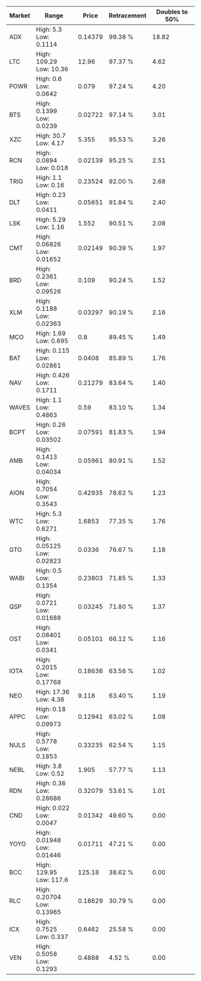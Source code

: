 | Market | Range | Price| Retracement | Doubles to 50% |
| --- | --- | --- | --- | --- |
| ADX | High: 5.3<br />Low: 0.1114 | 0.14379 | 99.38 % | 18.82 |
| LTC | High: 109.29<br />Low: 10.36 | 12.96 | 97.37 % | 4.62 |
| POWR | High: 0.6<br />Low: 0.0642 | 0.079 | 97.24 % | 4.20 |
| BTS | High: 0.1399<br />Low: 0.0239 | 0.02722 | 97.14 % | 3.01 |
| XZC | High: 30.7<br />Low: 4.17 | 5.355 | 95.53 % | 3.26 |
| RCN | High: 0.0894<br />Low: 0.018 | 0.02139 | 95.25 % | 2.51 |
| TRIG | High: 1.1<br />Low: 0.16 | 0.23524 | 92.00 % | 2.68 |
| DLT | High: 0.23<br />Low: 0.0411 | 0.05651 | 91.84 % | 2.40 |
| LSK | High: 5.29<br />Low: 1.16 | 1.552 | 90.51 % | 2.08 |
| CMT | High: 0.06826<br />Low: 0.01652 | 0.02149 | 90.39 % | 1.97 |
| BRD | High: 0.2361<br />Low: 0.09526 | 0.109 | 90.24 % | 1.52 |
| XLM | High: 0.1188<br />Low: 0.02363 | 0.03297 | 90.19 % | 2.16 |
| MCO | High: 1.69<br />Low: 0.695 | 0.8 | 89.45 % | 1.49 |
| BAT | High: 0.115<br />Low: 0.02861 | 0.0408 | 85.89 % | 1.76 |
| NAV | High: 0.426<br />Low: 0.1711 | 0.21279 | 83.64 % | 1.40 |
| WAVES | High: 1.1<br />Low: 0.4863 | 0.59 | 83.10 % | 1.34 |
| BCPT | High: 0.26<br />Low: 0.03502 | 0.07591 | 81.83 % | 1.94 |
| AMB | High: 0.1413<br />Low: 0.04034 | 0.05961 | 80.91 % | 1.52 |
| AION | High: 0.7054<br />Low: 0.3543 | 0.42935 | 78.62 % | 1.23 |
| WTC | High: 5.3<br />Low: 0.6271 | 1.6853 | 77.35 % | 1.76 |
| GTO | High: 0.05125<br />Low: 0.02823 | 0.0336 | 76.67 % | 1.18 |
| WABI | High: 0.5<br />Low: 0.1354 | 0.23803 | 71.85 % | 1.33 |
| QSP | High: 0.0721<br />Low: 0.01688 | 0.03245 | 71.80 % | 1.37 |
| OST | High: 0.08401<br />Low: 0.0341 | 0.05101 | 66.12 % | 1.16 |
| IOTA | High: 0.2015<br />Low: 0.17768 | 0.18636 | 63.56 % | 1.02 |
| NEO | High: 17.36<br />Low: 4.36 | 9.118 | 63.40 % | 1.19 |
| APPC | High: 0.18<br />Low: 0.09973 | 0.12941 | 63.02 % | 1.08 |
| NULS | High: 0.5778<br />Low: 0.1853 | 0.33235 | 62.54 % | 1.15 |
| NEBL | High: 3.8<br />Low: 0.52 | 1.905 | 57.77 % | 1.13 |
| RDN | High: 0.36<br />Low: 0.28686 | 0.32079 | 53.61 % | 1.01 |
| CND | High: 0.022<br />Low: 0.0047 | 0.01342 | 49.60 % | 0.00 |
| YOYO | High: 0.01948<br />Low: 0.01446 | 0.01711 | 47.21 % | 0.00 |
| BCC | High: 129.95<br />Low: 117.6 | 125.18 | 38.62 % | 0.00 |
| RLC | High: 0.20704<br />Low: 0.13965 | 0.18629 | 30.79 % | 0.00 |
| ICX | High: 0.7525<br />Low: 0.337 | 0.6462 | 25.58 % | 0.00 |
| VEN | High: 0.5058<br />Low: 0.1293 | 0.4888 | 4.52 % | 0.00 |
